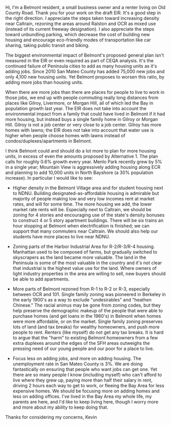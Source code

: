Hi,
I'm a Belmont resident, a small business owner and a renter living on Old County Road. Thank you for your work on the draft EIR. It's a good step in the right direction. I appreciate the steps taken toward increasing density near Caltrain, rezoning the areas around Ralston and OCR as mixed use (instead of its current freeway designation). I also appreciate the steps toward unbundling parking, which decrease the cost of building new housing and encourage eco-friendly modes of transportation like car sharing, taking public transit and biking.

The biggest environmental impact of Belmont's proposed general plan isn't measured in the EIR or even required as part of CEQA analysis. It's the continued failure of Peninsula cities to add as many housing units as it's adding jobs. Since 2010 San Mateo County has added 75,000 new jobs and only 4,100 new housing units. Yet Belmont proposes to worsen this ratio, by adding more jobs than housing units.

When there are more jobs than there are places for people to live to work in those jobs, we end up with people commuting really long distances from places like Gilroy, Livermore, or Morgan Hill, all of which led the Bay in population growth last year. The EIR does not take into account the environmental impact from a family that could have lived in Belmont if it had more housing, but instead buys a single family home in Gilroy or Morgan Hill. Gilroy is not a job center or very close to a job center. Gilroy has more homes with lawns; the EIR does not take into account that water use is higher when people choose homes with lawns instead of condos/duplexes/apartments in Belmont.

I think Belmont could and should do a lot more to plan for more housing units, in excess of even the amounts proposed by Alternative 1. The plan calls for roughly 0.6% growth every year. Menlo Park recently grew by 5% in a single year; Mountain View is aggressively adding housing along ECR and planning to add 10,000 units in North Bayshore (a 30% population increase). In particular I would like to see:

- Higher density in the Belmont Village area and for student housing next to NDNU. Building designated-as-affordable housing is admirable but majority of people making low and very low incomes rent at market rates, and will for some time. The more housing we add, the lower market rate rents will be. Especially next to Caltrain, we should be zoning for 4 stories and encouraging use of the state's density bonuses to construct 4 or 5 story apartment buildings. There will be six trains an hour stopping at Belmont when electrification is finished; we can support that many commuters near Caltrain. We should also help our students have more places to live near NDNU.

- Zoning parts of the Harbor Industrial Area for R-2/R-3/R-4 housing. Manhattan used to be composed of farms, but gradually switched to skyscrapers as the land became more valuable. The land in the Peninsula is some of the most valuable in the country and it's not clear that industrial is the highest value use for the land. Where owners of light industry properties in the area are willing to sell, new buyers should be able to add apartments.

- More parts of Belmont rezoned from R-1 to R-2 or R-3, especially between OCR and 101. Single family zoning was pioneered in Berkeley in the early 1900's as a way to exclude "undesirables" and "heathen Chinese." The racial animus may be gone from zoning codes, but they help preserve the demographic makeup of the people that were able to purchase homes (and get loans in the 1960's) in Belmont when homes were more affordable, or on the market. Single family zoning preserves lots of land (and tax breaks) for wealthy homeowners, and push more people to rent. Renters (like myself) do not get any tax breaks. It is hard to argue that the "harm" to existing Belmont homeowners from a few extra duplexes around the edges of the SFH areas outweighs the pressing need of our young people and our poor for a place to live.

- Focus less on adding jobs, and more on adding housing. The unemployment rate in San Mateo County is 3%. We are doing fantastically on ensuring that people who want jobs can get one. Yet there are so many people I know (including myself) who can't afford to live where they grew up, paying more than half their salary in rent, driving 2 hours each way to get to work, or fleeing the Bay Area for less expensive homes. We should be focusing more on adding homes and less on adding offices. I've lived in the Bay Area my whole life, my parents are here, and I'd like to keep living here, though I worry more and more about my ability to keep doing that.

Thanks for considering my concerns,
Kevin
